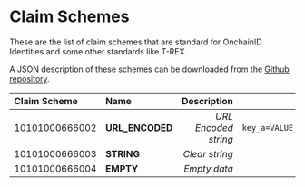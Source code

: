# Claim Schemes

These are the list of claim schemes that are standard for OnchainID Identities and some other standards like T-REX.

A JSON description of these schemes can be downloaded from the [Github repository](https://github.com/onchain-id/documentation/blob/master/docs/developers/constants/claim_schemes.json).

| Claim Scheme   | Name            | Description                | Example                        |
| :------------- | :-------------- | -------------------------: | -----------------------------: |
| 10101000666002 | **URL_ENCODED** | _URL Encoded string_       | `key_a=VALUE_A&key_b=VALUE_B`  |
| 10101000666003 | **STRING**      | _Clear string_             | `VALUE_A`                      |
| 10101000666004 | **EMPTY**       | _Empty data_               |                                |
